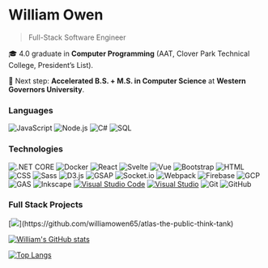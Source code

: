 # William Owen  

> Full-Stack Software Engineer  

🎓 4.0 graduate in **Computer Programming** (AAT, Clover Park Technical College, President’s List).  

🚀 Next step: **Accelerated B.S. + M.S. in Computer Science** at **Western Governors University**.  


### Languages


![JavaScript](https://img.shields.io/badge/-JavaScript-000?&logo=JavaScript)
![Node.js](https://img.shields.io/badge/-Node.js-000?&logo=node.js)
![C#](https://img.shields.io/badge/CSharp-000?&logo=csharp)
![SQL](https://img.shields.io/badge/-SQL-000?&logo=MySQL)


### Technologies

![.NET CORE](https://img.shields.io/badge/-ASP.NET_Core_MVC-000)
![Docker](https://img.shields.io/badge/-Docker-000?&logo=Docker)
![React](https://img.shields.io/badge/-React-000?&logo=React)
![Svelte](https://img.shields.io/badge/-Svelte-000?&logo=Svelte)
![Vue](https://img.shields.io/badge/-Vue-000?&logo=vue.js)
![Bootstrap](https://img.shields.io/badge/-Bootstrap-000?&logo=Bootstrap)
![HTML](https://img.shields.io/badge/-HTML-000?&logo=html5)
![CSS](https://img.shields.io/badge/-CSS-000?&logo=css&logoColor=blue)
![Sass](https://img.shields.io/badge/-Sass-000?&logo=sass)
![D3.js](https://img.shields.io/badge/-D3.js-000?&logo=D3)
![GSAP](https://img.shields.io/badge/-Green_Sock_Animation_Platform-000?&logo=GSAP)
![Socket.io](https://img.shields.io/badge/-Socket.io-000?&logo=socket.io)
![Webpack](https://img.shields.io/badge/-Webpack-000?&logo=webpack)
![Firebase](https://img.shields.io/badge/-Firebase-000?&logo=firebase&logoColor=orange)
![GCP](https://img.shields.io/badge/-Google_Cloud_Platform-000?&logo=googlecloud)
![GAS](https://img.shields.io/badge/-Google_AppsScripts-000?&logo=google)
![Inkscape](https://img.shields.io/badge/-Inkscape-000?&logo=inkscape)
[![Visual Studio Code](https://custom-icon-badges.demolab.com/badge/Visual%20Studio%20Code-0078d7.svg?logo=vsc&logoColor=white)](#)
[![Visual Studio](https://custom-icon-badges.demolab.com/badge/Visual%20Studio-5C2D91.svg?&logo=visualstudio)](#)
![Git](https://img.shields.io/badge/-Git-000?logo=git)
![GitHub](https://img.shields.io/badge/-GitHub-000?logo=github)


### Full Stack Projects

[![](https://img.shields.io/badge/-🧬Atlas:_The_Public_Think_Tank-000?)](https://github.com/williamowen65/atlas-the-public-think-tank)




[![William's GitHub stats](https://github-readme-stats.vercel.app/api?username=williamowen65&show_icons=true&theme=radical)](https://github-readme-stats.vercel.app/api?username=williamowen65&show_icons=true&theme=radical)


[![Top Langs](https://github-readme-stats.vercel.app/api/top-langs/?username=williamowen65&layout=donut&theme=radical)](https://github-readme-stats.vercel.app/api/top-langs/?username=williamowen65&layout=donut&theme=radical)

